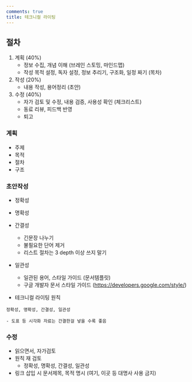 ```yaml
---
comments: true
title: 테크니컬 라이팅
---
```


## 절차

1. 계획 (40%)
    - 정보 수집, 개념 이해 (브레인 스토밍, 마인드맵)
    - 작성 목적 설정, 독자 설정, 정보 추리기, 구조화, 일정 짜기 (목차)
2. 작성 (20%)
    - 내용 작성, 용어정리 (초안)
3. 수정 (40%)
    - 자가 검토 및 수정, 내용 검증, 사용성 확인 (체크리스트)
    - 동료 리뷰, 피드백 반영
    - 퇴고

### 계획

- 주제
- 목적
- 절차
- 구조

### 초안작성

-  정확성
-  명확성
-  간결성
    - 긴문장 나누기
    - 불필요한 단어 제거
    - 리스트 절차는 3 depth 이상 쓰지 말기
- 일관성
    - 일관된 용어, 스타일 가이드 (문서템플릿)
    - 구글 개발자 문서 스타일 가이드 (https://developers.google.com/style/)


- 테크니컬 라이팅 원칙
```note
정확성, 명확성, 간결성, 일관성
```

```tip
- 도표 등 시각화 자료는 간결한걸 넣을 수록 좋음
```

### 수정

- 읽으면서, 자가검토
- 원칙 재 검토
    - 정확성, 명확성, 간결성, 일관성
- 링크 삽입 시 문서제목, 목적 명시 (여기, 이곳 등 대명사 사용 금지)
